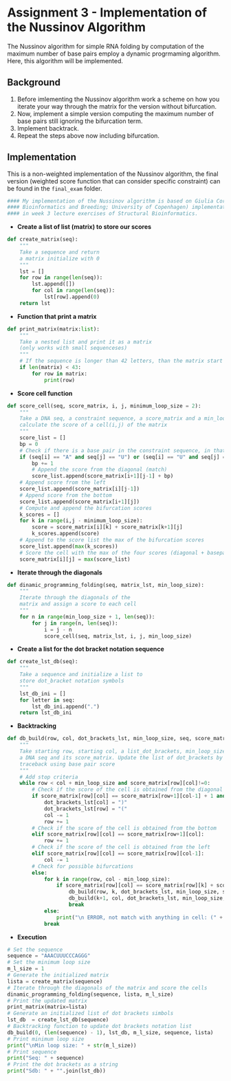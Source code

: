 # Assignment 3 - Implementation of the Nussinov Algorithm

The Nussinov algorithm for simple RNA folding by computation of the maximum number of base pairs employ a dynamic progrmaming algorithm. Here, this algorithm will be implemented.

## Background

1. Before imlementing the Nussinov algorithm work a scheme on how you iterate your way through the matrix for the version without bifurcation.
2. Now, implement a simple version computing the maximum number of base pairs still ignoring the bifurcation term.
3. Implement backtrack.
4. Repeat the steps above now including bifurcation.

## Implementation

This is a non-weighted implementation of the Nussinov algorithm, the final version (weighted score function that can consider specific constraint) can be found in the `final_exam` folder.

```python
#### My implementation of the Nussinov algorithm is based on Giulia Corsi (PhD fellow Animal Genetics, 
#### Bioinformatics and Breeding; University of Copenhagen) implementation and on line guides I received
#### in week 3 lecture exercises of Structural Bioinformatics. 
```

* __Create a list of list (matrix) to store our scores__
```python
def create_matrix(seq):
    """
    Take a sequence and return 
    a matrix initialize with 0
    """
    lst = []
    for row in range(len(seq)):
        lst.append([])
        for col in range(len(seq)):
            lst[row].append(0)
    return lst
```

* __Function that print a matrix__
```python
def print_matrix(matrix:list):
    """
    Take a nested list and print it as a matrix 
    (only works with small sequenceses)
    """
    # If the sequence is longer than 42 letters, than the matrix start to overlap. Anyway it can be helpful for debugging.
    if len(matrix) < 43:
        for row in matrix:
            print(row)
```

* __Score cell function__
```python
def score_cell(seq, score_matrix, i, j, minimum_loop_size = 2):
    """
    Take a DNA seq, a constraint sequence, a score_matrix and a min_loop_size and 
    calculate the score of a cell(i,j) of the matrix
    """    
    score_list = []
    bp = 0
    # Check if there is a base pair in the constraint sequence, in that case force to have base pair    
    if (seq[i] == "A" and seq[j] == "U") or (seq[i] == "U" and seq[j] == "A") or (seq[i] == "G" and seq[j] == "C") or (seq[i] == "C" and seq[j] == "G") or (seq[i] == "G" and seq[j] == "U") or (seq[i] == "U" and seq[j] == "G"):
        bp += 1
        # Append the score from the diagonal (match)
        score_list.append(score_matrix[i+1][j-1] + bp)   
    # Append score from the left
    score_list.append(score_matrix[i][j-1])
    # Append score from the bottom
    score_list.append(score_matrix[i+1][j])           
    # Compute and append the bifurcation scores
    k_scores = []                                     
    for k in range(i,j - minimum_loop_size):
        score = score_matrix[i][k] + score_matrix[k+1][j]
        k_scores.append(score)
    # Append to the score list the max of the bifurcation scores
    score_list.append(max(k_scores))
    # Score the cell with the max of the four scores (diagonal + basepair score, left, bottom and bifurcation)
    score_matrix[i][j] = max(score_list)                   
```

* __Iterate through the diagonals__             
```python
def dinamic_programming_folding(seq, matrix_lst, min_loop_size):
    """
    Iterate through the diagonals of the 
    matrix and assign a score to each cell
    """
    for n in range(min_loop_size + 1, len(seq)):                      
        for j in range(n, len(seq)):                             
            i = j - n                                             
            score_cell(seq, matrix_lst, i, j, min_loop_size)                                 
```

* __Create a list for the dot bracket notation sequence__
```python
def create_lst_db(seq):
    """
    Take a sequence and initialize a list to 
    store dot_bracket notation symbols
    """
    lst_db_ini = []
    for letter in seq:
        lst_db_ini.append(".")
    return lst_db_ini
```

* __Backtracking__
```python
def db_build(row, col, dot_brackets_lst, min_loop_size, seq, score_matrix):   # the order of how we decide the conditions will determine which structure will be generated (same base pairs)
    """
    Take starting row, starting col, a list_dot_brackets, min_loop_size, 
    a DNA seq and its score_matrix. Update the list of dot_brackets by 
    traceback using base pair score
    """
    # Add stop criteria  
    while row < col + min_loop_size and score_matrix[row][col]!=0:           
        # Check if the score of the cell is obtained from the diagonal (match)                                                                    
        if score_matrix[row][col] == score_matrix[row+1][col-1] + 1 and (seq[row] == "A" and seq[col] == "U") or (seq[row] == "U" and seq[col] == "A") or (seq[row] == "G" and seq[col] == "C") or (seq[row] == "C" and seq[col] == "G") or (seq[row] == "G" and seq[col] == "U") or (seq[row] == "U" and seq[col] == "G"):  
            dot_brackets_lst[col] = ")"
            dot_brackets_lst[row] = "("
            col -= 1
            row += 1
        # Check if the score of the cell is obtained from the bottom
        elif score_matrix[row][col] == score_matrix[row+1][col]:             
            row += 1
        # Check if the score of the cell is obtained from the left
        elif score_matrix[row][col] == score_matrix[row][col-1]:              
            col -= 1     
        # Check for possible bifurcations                                                    
        else:
            for k in range(row, col - min_loop_size):
                if score_matrix[row][col] == score_matrix[row][k] + score_matrix[k+1][col]:
                    db_build(row, k, dot_brackets_lst, min_loop_size, seq, score_matrix)     # recursion (i,k)
                    db_build(k+1, col, dot_brackets_lst, min_loop_size, seq, score_matrix)   #           (k+1,j)
                    break
            else:
                print("\n ERROR, not match with anything in cell: (" + str(row) + ", " + str(col) + ")")
            break
```

* __Execution__
```python
# Set the sequence
sequence = "AAACUUUCCCAGGG"  
# Set the minimum loop size                                           
m_l_size = 1                                                           
# Generate the initialized matrix
lista = create_matrix(sequence) 
# Iterate through the diagonals of the matrix and score the cells                                        
dinamic_programming_folding(sequence, lista, m_l_size)                  
# Print the updated matrix
print_matrix(matrix=lista)
# Generate an initialized list of dot brackets simbols                                                                             
lst_db  = create_lst_db(sequence)                                       
# Backtracking function to update dot brackets notation list
db_build(0, (len(sequence) - 1), lst_db, m_l_size, sequence, lista)     
# Print minimum loop size
print("\nMin loop size: " + str(m_l_size))
# Print sequence
print("Seq: " + sequence)
# Print the dot brackets as a string
print("Sdb: " + "".join(lst_db))                                        
```
